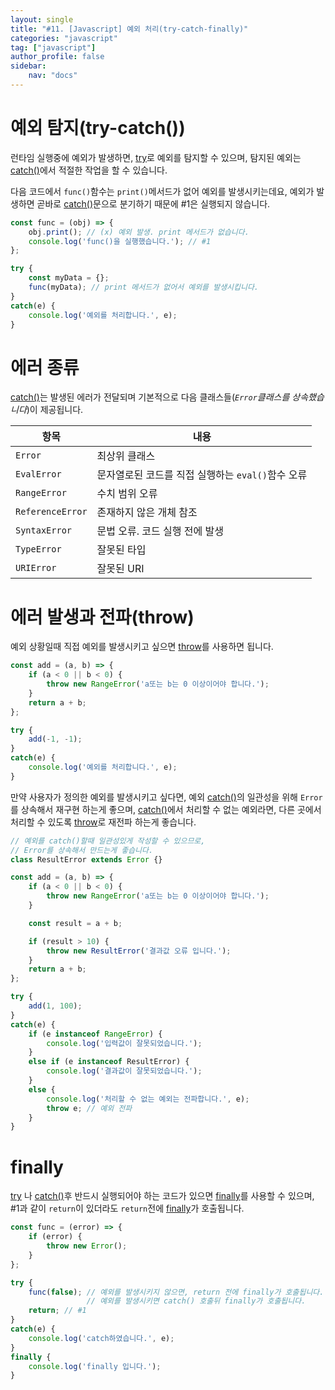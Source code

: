 ```yaml
---
layout: single
title: "#11. [Javascript] 예외 처리(try-catch-finally)"
categories: "javascript"
tag: ["javascript"]
author_profile: false
sidebar: 
    nav: "docs"
---
```


# 예외 탐지(try-catch())

런타임 실행중에 예외가 발생하면, [try](https://tango1202.github.io/javascript/javascript-try-catch-finally/#%EC%98%88%EC%99%B8-%ED%83%90%EC%A7%80try-catch)로 예외를 탐지할 수 있으며, 탐지된 예외는 [catch()](https://tango1202.github.io/javascript/javascript-try-catch-finally/#%EC%98%88%EC%99%B8-%ED%83%90%EC%A7%80try-catch)에서 적절한 작업을 할 수 있습니다. 

다음 코드에서 `func()`함수는 `print()`메서드가 없어 예외를 발생시키는데요,
예외가 발생하면 곧바로 [catch()](https://tango1202.github.io/javascript/javascript-try-catch-finally/#%EC%98%88%EC%99%B8-%ED%83%90%EC%A7%80try-catch)문으로 분기하기 때문에 #1은 실행되지 않습니다.

```javascript
const func = (obj) => {
    obj.print(); // (x) 예외 발생. print 메서드가 없습니다.
    console.log('func()을 실행했습니다.'); // #1
};

try {
    const myData = {};
    func(myData); // print 메서드가 없어서 예외를 발생시킵니다.
}
catch(e) {
    console.log('예외를 처리합니다.', e);
}
```

# 에러 종류

[catch()](https://tango1202.github.io/javascript/javascript-try-catch-finally/#%EC%98%88%EC%99%B8-%ED%83%90%EC%A7%80try-catch)는 발생된 에러가 전달되며 기본적으로 다음 클래스들(*`Error`클래스를 상속했습니다*)이 제공됩니다.

|항목|내용|
|--|--|
|`Error`|최상위 클래스|
|`EvalError`|문자열로된 코드를 직접 실행하는 `eval()`함수 오류|
|`RangeError`|수치 범위 오류|
|`ReferenceError`|존재하지 않은 개체 참조|
|`SyntaxError`|문법 오류. 코드 실행 전에 발생|
|`TypeError`|잘못된 타입|
|`URIError`|잘못된 URI|

# 에러 발생과 전파(throw)

예외 상황일때 직접 예외를 발생시키고 싶으면 [throw](https://tango1202.github.io/javascript/javascript-try-catch-finally/#%EC%97%90%EB%9F%AC-%EB%B0%9C%EC%83%9D%EA%B3%BC-%EC%A0%84%ED%8C%8Cthrow)를 사용하면 됩니다.

```javascript
const add = (a, b) => {
    if (a < 0 || b < 0) {
        throw new RangeError('a또는 b는 0 이상이어야 합니다.');
    }
    return a + b;
};

try {
    add(-1, -1);
}
catch(e) {
    console.log('예외를 처리합니다.', e);
}
```

만약 사용자가 정의한 예외를 발생시키고 싶다면, 예외 [catch()](https://tango1202.github.io/javascript/javascript-try-catch-finally/#%EC%98%88%EC%99%B8-%ED%83%90%EC%A7%80try-catch)의 일관성을 위해 `Error`를 상속해서 재구현 하는게 좋으며, [catch()](https://tango1202.github.io/javascript/javascript-try-catch-finally/#%EC%98%88%EC%99%B8-%ED%83%90%EC%A7%80try-catch)에서 처리할 수 없는 예외라면, 다른 곳에서 처리할 수 있도록 [throw](https://tango1202.github.io/javascript/javascript-try-catch-finally/#%EC%97%90%EB%9F%AC-%EB%B0%9C%EC%83%9D%EA%B3%BC-%EC%A0%84%ED%8C%8Cthrow)로 재전파 하는게 좋습니다.

```javascript
// 예외를 catch()할때 일관성있게 작성할 수 있으므로,
// Error를 상속해서 만드는게 좋습니다. 
class ResultError extends Error {}

const add = (a, b) => {
    if (a < 0 || b < 0) {
        throw new RangeError('a또는 b는 0 이상이어야 합니다.');
    }

    const result = a + b;

    if (result > 10) {
        throw new ResultError('결과값 오류 입니다.');
    }
    return a + b;
};

try {
    add(1, 100);
}
catch(e) {
    if (e instanceof RangeError) {
        console.log('입력값이 잘못되었습니다.');
    }
    else if (e instanceof ResultError) {
        console.log('결과값이 잘못되었습니다.');
    }
    else {
        console.log('처리할 수 없는 예외는 전파합니다.', e);
        throw e; // 예외 전파
    }
}
```

# finally

[try](https://tango1202.github.io/javascript/javascript-try-catch-finally/#%EC%98%88%EC%99%B8-%ED%83%90%EC%A7%80try-catch) 나 [catch()](https://tango1202.github.io/javascript/javascript-try-catch-finally/#%EC%98%88%EC%99%B8-%ED%83%90%EC%A7%80try-catch)후 반드시 실행되어야 하는 코드가 있으면 [finally](https://tango1202.github.io/javascript/javascript-try-catch-finally/#finally)를 사용할 수 있으며, #1과 같이 `return`이 있더라도 `return`전에 [finally](https://tango1202.github.io/javascript/javascript-try-catch-finally/#finally)가 호출됩니다.

```javascript
const func = (error) => {
    if (error) {
        throw new Error();
    }
};

try {
    func(false); // 예외를 발생시키지 않으면, return 전에 finally가 호출됩니다.    
                 // 예외를 발생시키면 catch() 호출뒤 finally가 호출됩니다.
    return; // #1
}
catch(e) {
    console.log('catch하였습니다.', e);
}
finally {
    console.log('finally 입니다.');
}
```




